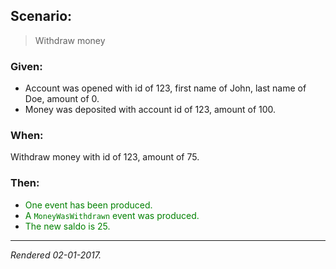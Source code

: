 ## Scenario:

> Withdraw money

### Given:

- Account was opened with id of 123, first name of John, last name of Doe, amount of 0.
- Money was deposited with account id of 123, amount of 100.

### When:

Withdraw money with id of 123, amount of 75.

### Then:

- <font style='color: green !important;'>One event has been produced.</font>
- <font style='color: green !important;'>A `MoneyWasWithdrawn` event was produced.</font>
- <font style='color: green !important;'>The new saldo is 25.</font>

---
*Rendered 02-01-2017.*
